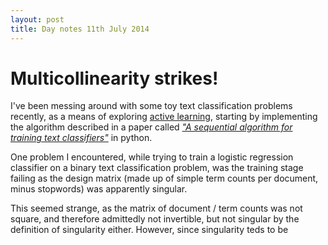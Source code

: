 ```yaml
---
layout: post
title: Day notes 11th July 2014
---
```


# Multicollinearity strikes!

I've been messing around with some toy text classification problems recently, as a means of exploring [active learning](http://en.wikipedia.org/wiki/Active_learning_(machine_learning)), starting by implementing the algorithm described in a paper called [*"A sequential algorithm for training text classifiers"*](http://dl.acm.org/citation.cfm?id=188495) in python.

One problem I encountered, while trying to train a logistic regression classifier on a binary text classification problem, was the training stage failing as the design matrix (made up of simple term counts per document, minus stopwords) was apparently singular.

This seemed strange, as the matrix of document / term counts was not square, and therefore admittedly not invertible, but not singular by the definition of singularity either. However, since singularity teds to be
